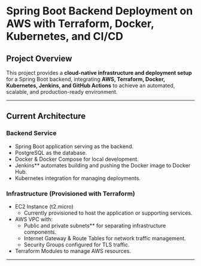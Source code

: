 # Spring Boot Backend Deployment on AWS with Terraform, Docker, Kubernetes, and CI/CD

## Project Overview
This project provides a **cloud-native infrastructure and deployment setup** for a Spring Boot backend, integrating **AWS, Terraform, Docker, Kubernetes, Jenkins, and GitHub Actions** to achieve an automated, scalable, and production-ready environment.

---

## **Current Architecture**

### Backend Service
- Spring Boot application serving as the backend.
- PostgreSQL as the database.
- Docker & Docker Compose for local development.
- Jenkins** automates building and pushing the Docker image to Docker Hub.
- Kubernetes integration for managing deployments.

### Infrastructure (Provisioned with Terraform)
- EC2 Instance (t2.micro)  
  - Currently provisioned to host the application or supporting services.
- AWS VPC with:
  - Public and private subnets** for separating infrastructure components.
  - Internet Gateway & Route Tables for network traffic management.
  - Security Groups configured for TLS traffic.
- Terraform Modules to manage AWS resources.

---

